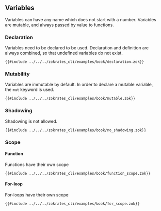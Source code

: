 ## Variables

Variables can have any name which does not start with a number.
Variables are mutable, and always passed by value to functions.

### Declaration

Variables need to be declared to be used. Declaration and definition are always combined, so that undefined variables do not exist.
```zokrates
{{#include ../../../zokrates_cli/examples/book/declaration.zok}}
```

### Mutability

Variables are immutable by default. In order to declare a mutable variable, the `mut` keyword is used.
```zokrates
{{#include ../../../zokrates_cli/examples/book/mutable.zok}}
```

### Shadowing

Shadowing is not allowed.
```zokrates
{{#include ../../../zokrates_cli/examples/book/no_shadowing.zok}}
```

### Scope

#### Function

Functions have their own scope
```zokrates
{{#include ../../../zokrates_cli/examples/book/function_scope.zok}}
```

#### For-loop
For-loops have their own scope
```zokrates
{{#include ../../../zokrates_cli/examples/book/for_scope.zok}}
```